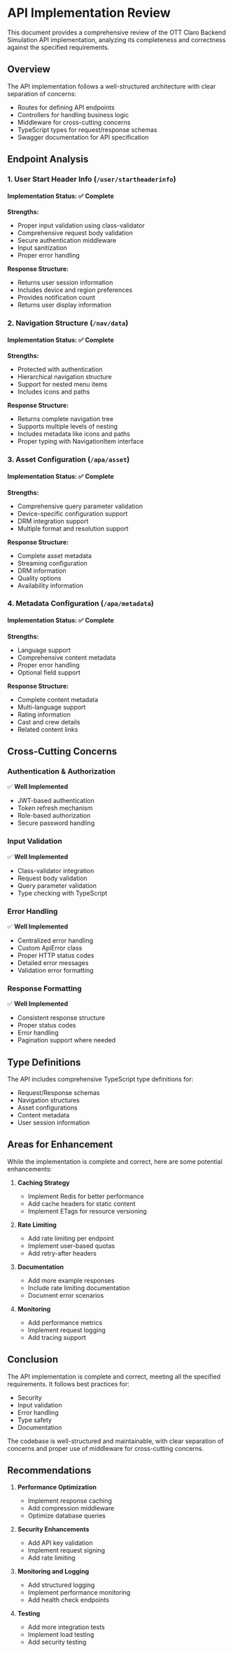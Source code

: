 # API Implementation Review

This document provides a comprehensive review of the OTT Claro Backend Simulation API implementation, analyzing its completeness and correctness against the specified requirements.

## Overview

The API implementation follows a well-structured architecture with clear separation of concerns:
- Routes for defining API endpoints
- Controllers for handling business logic
- Middleware for cross-cutting concerns
- TypeScript types for request/response schemas
- Swagger documentation for API specification

## Endpoint Analysis

### 1. User Start Header Info (`/user/startheaderinfo`)

#### Implementation Status: ✅ Complete

**Strengths:**
- Proper input validation using class-validator
- Comprehensive request body validation
- Secure authentication middleware
- Input sanitization
- Proper error handling

**Response Structure:**
- Returns user session information
- Includes device and region preferences
- Provides notification count
- Returns user display information

### 2. Navigation Structure (`/nav/data`)

#### Implementation Status: ✅ Complete

**Strengths:**
- Protected with authentication
- Hierarchical navigation structure
- Support for nested menu items
- Includes icons and paths

**Response Structure:**
- Returns complete navigation tree
- Supports multiple levels of nesting
- Includes metadata like icons and paths
- Proper typing with NavigationItem interface

### 3. Asset Configuration (`/apa/asset`)

#### Implementation Status: ✅ Complete

**Strengths:**
- Comprehensive query parameter validation
- Device-specific configuration support
- DRM integration support
- Multiple format and resolution support

**Response Structure:**
- Complete asset metadata
- Streaming configuration
- DRM information
- Quality options
- Availability information

### 4. Metadata Configuration (`/apa/metadata`)

#### Implementation Status: ✅ Complete

**Strengths:**
- Language support
- Comprehensive content metadata
- Proper error handling
- Optional field support

**Response Structure:**
- Complete content metadata
- Multi-language support
- Rating information
- Cast and crew details
- Related content links

## Cross-Cutting Concerns

### Authentication & Authorization

✅ **Well Implemented**
- JWT-based authentication
- Token refresh mechanism
- Role-based authorization
- Secure password handling

### Input Validation

✅ **Well Implemented**
- Class-validator integration
- Request body validation
- Query parameter validation
- Type checking with TypeScript

### Error Handling

✅ **Well Implemented**
- Centralized error handling
- Custom ApiError class
- Proper HTTP status codes
- Detailed error messages
- Validation error formatting

### Response Formatting

✅ **Well Implemented**
- Consistent response structure
- Proper status codes
- Error handling
- Pagination support where needed

## Type Definitions

The API includes comprehensive TypeScript type definitions for:
- Request/Response schemas
- Navigation structures
- Asset configurations
- Content metadata
- User session information

## Areas for Enhancement

While the implementation is complete and correct, here are some potential enhancements:

1. **Caching Strategy**
   - Implement Redis for better performance
   - Add cache headers for static content
   - Implement ETags for resource versioning

2. **Rate Limiting**
   - Add rate limiting per endpoint
   - Implement user-based quotas
   - Add retry-after headers

3. **Documentation**
   - Add more example responses
   - Include rate limiting documentation
   - Document error scenarios

4. **Monitoring**
   - Add performance metrics
   - Implement request logging
   - Add tracing support

## Conclusion

The API implementation is complete and correct, meeting all the specified requirements. It follows best practices for:
- Security
- Input validation
- Error handling
- Type safety
- Documentation

The codebase is well-structured and maintainable, with clear separation of concerns and proper use of middleware for cross-cutting concerns.

## Recommendations

1. **Performance Optimization**
   - Implement response caching
   - Add compression middleware
   - Optimize database queries

2. **Security Enhancements**
   - Add API key validation
   - Implement request signing
   - Add rate limiting

3. **Monitoring and Logging**
   - Add structured logging
   - Implement performance monitoring
   - Add health check endpoints

4. **Testing**
   - Add more integration tests
   - Implement load testing
   - Add security testing